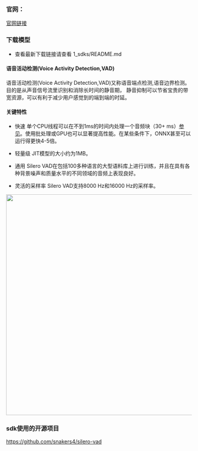 ### 官网：
[官网链接](http://www.aias.top/)

### 下载模型
- 查看最新下载链接请查看 1_sdks/README.md

#### 语音活动检测(Voice Activity Detection,VAD)
语音活动检测(Voice Activity Detection,VAD)又称语音端点检测,语音边界检测。目的是从声音信号流里识别和消除长时间的静音期， 静音抑制可以节省宝贵的带宽资源，可以有利于减少用户感觉到的端到端的时延。

#### 关键特性
- 快速
  单个CPU线程可以在不到1ms的时间内处理一个音频块（30+ ms）[参见](https://github.com/snakers4/silero-vad/wiki/Performance-Metrics#silero-vad-performance-metrics)。使用批处理或GPU也可以显著提高性能。在某些条件下，ONNX甚至可以运行得更快4-5倍。

- 轻量级
  JIT模型的大小约为1MB。

- 通用
  Silero VAD在包括100多种语言的大型语料库上进行训练，并且在具有各种背景噪声和质量水平的不同领域的音频上表现良好。

- 灵活的采样率
  Silero VAD支持8000 Hz和16000 Hz的采样率。


<div align="center">
<img src="https://aias-home.oss-cn-beijing.aliyuncs.com/products/audio/images/silero.png"  width = "600"/>
</div> 


### sdk使用的开源项目
https://github.com/snakers4/silero-vad